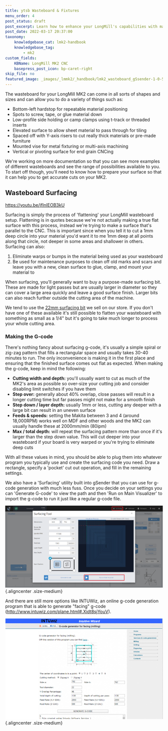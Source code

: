 ```yaml
---
title: ytsb Wasteboard & Fixtures
menu_order: 4
post_status: draft
post_excerpt: Learn how to enhance your LongMill's capabilities with matching a wasteboard and fixtures to your cutting needs. Also covers wasteboard surfacing.
post_date: 2022-03-17 20:37:00
taxonomy:
    knowledgebase_cat: lmk2-handbook
    knowledgebase_tag:
        - mk2
custom_fields:
    KBName: LongMill MK2 CNC
    basepress_post_icon: bp-caret-right
skip_file: no
featured_image: _images/_lmmk2/_handbook/lmk2_wasteboard_gSsender-1-0-5-surfacing-utility-ann.png
---
```


The wasteboard for your LongMill MK2 can come in all sorts of shapes and sizes and can allow you to do a variety of things such as:

- Bottom-left hardstop for repeatable material positioning
- Spots to screw, tape, or glue material down
- Low-profile side holding or camp clamps using t-track or threaded inserts
- Elevated surface to allow sheet material to pass through for tiling
- Spaced off with Y-axis risers to cut really thick materials or pre-made furniture
- Mounted vise for metal fixturing or multi-axis machining
- Vertical or pivoting surface for end grain CNCing

We're working on more documentation so that you can see more examples of different wasteboards and see the range of possibilities available to you. To start off though, you'll need to know how to prepare your surface so that it can help you to get accurate cuts on your MK2.

## Wasteboard Surfacing

https://youtu.be/jfInIEOB3kU

Surfacing is simply the process of 'flattening' your LongMill wasteboard setup. Flattening is in quotes because we're not actually making a true flat surface with this process, instead we're trying to make a surface that's parallel to the CNC. This is important since when you tell it to cut a 1mm deep circle into your material you'd want it to me 1mm deep at all points along that circle, not deeper in some areas and shallower in others. Surfacing can also:

1. Eliminate warps or bumps in the material being used as your wasteboard
1. Be used for maintenance purposes to clean off old marks and scars and leave you with a new, clean surface to glue, clamp, and mount your material to

When surfacing, you'll generally want to buy a purpose-made surfacing bit. These are made for light passes but are usually larger in diameter so they can cover a large area quickly and leave a good surface finish. Larger bits can also reach further outside the cutting area of the machine.

We tend to use the <a href="https://sienci.com/product/22mm-surfacing-bit/" target="_blank" rel="noopener">22mm surfacing bit</a> we sell on our store. If you don't have one of these available it's still possible to flatten your wasteboard with something as small as a 1/4" but it's going to take much longer to process your whole cutting area.

### Making the G-code

There's nothing fancy about surfacing g-code, it's usually a simple spiral or zig-zag pattern that fills a rectangular space and usually takes 30-40 minutes to run. The only inconvenience is making it in the first place and ensuring that the finished surface comes out flat as expected. When making the g-code, keep in mind the following:

- **Cutting width and depth:** you'll usually want to cut as much of the MK2's area as possible so over-size your cutting job and consider disabling limit switches if you have them
- **Step over:** generally about 40% overlap, close passes will result in a longer cutting time but far passes might not make for a smooth finish
- **Step down / layer depth:** usually 1mm or less, cutting any deeper with a large bit can result in an uneven surface
- **Feeds & speeds:** setting the Makita between 3 and 4 (around 18,000RPM) works well on MDF and other woods and the MK2 can usually handle these at 2000mm/min (80ipm)
- **Max / total depth:** will repeat the surfacing pattern more than once if it's larger than the step down value. This will cut deeper into your wasteboard if your board is very warped or you're trying to eliminate deep cuts

With all these values in mind, you should be able to plug them into whatever program you typically use and create the surfacing code you need. Draw a rectangle, specify a 'pocket' cut out operation, and fill in the remaining settings.

We also have a 'Surfacing' utility built into gSender that you can use for g-code generation with much less fuss. Once you decide on your settings you can 'Generate G-code' to view the path and then 'Run on Main Visualizer' to import the g-code to run it just like a regular g-code file.

![](/_images/_lmmk2/_handbook/lmk2_wasteboard_gSsender-1-0-5-surfacing-utility-ann.png){.aligncenter .size-medium}

And there are still more options like INTUWiz, an online g-code generation program that is able to generate "facing" g-code (<a href="http://www.intuwiz.com/plane.html#.Xidt8sjYouV" target="_blank" rel="noopener">http://www.intuwiz.com/plane.html#.Xidt8sjYouV</a>).

![](/_images/_lmmk2/_handbook/lmk2_wasteboard_INTUWiz-generation.png){.aligncenter .size-medium}
